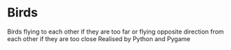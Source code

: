 # Birds
Birds flying to each other if they are too far or flying opposite direction from each other if they are too close
Realised by Python and Pygame
